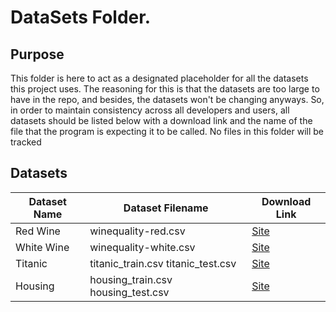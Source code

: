 # DataSets Folder.

## Purpose
This folder is here to act as a designated placeholder for all the datasets this project uses.
The reasoning for this is that the datasets are too large to have in the repo, and besides, the datasets won't be changing anyways. 
So, in order to maintain consistency across all developers and users, all datasets should be listed below with a download link and the name of the file that the program is expecting it to be called. 
No files in this folder will be tracked


## Datasets
| Dataset Name | Dataset Filename | Download Link |
| --- | --- | --- |
| Red Wine | winequality-red.csv | [Site](https://archive.ics.uci.edu/ml/datasets/Wine+Quality)
| White Wine | winequality-white.csv | [Site](https://archive.ics.uci.edu/ml/datasets/Wine+Quality)
| Titanic | titanic_train.csv titanic_test.csv | [Site](https://www.kaggle.com/c/titanic/data)
| Housing | housing_train.csv housing_test.csv | [Site](https://www.kaggle.com/c/house-prices-advanced-regression-techniques/data)



